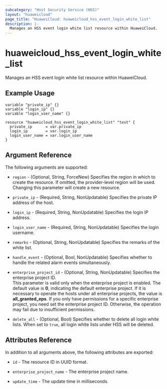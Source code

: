 ```yaml
---
subcategory: "Host Security Service (HSS)"
layout: "huaweicloud"
page_title: "HuaweiCloud: huaweicloud_hss_event_login_white_list"
description: |-
  Manages an HSS event login white list resource within HuaweiCloud.
---
```


# huaweicloud_hss_event_login_white_list

Manages an HSS event login white list resource within HuaweiCloud.

## Example Usage

```hcl
variable "private_ip" {}
variable "login_ip" {}
variable "login_user_name" {}

resource "huaweicloud_hss_event_login_white_list" "test" {
  private_ip      = var.private_ip
  login_ip        = var.login_ip
  login_user_name = var.login_user_name
}
```

## Argument Reference

The following arguments are supported:

* `region` - (Optional, String, ForceNew) Specifies the region in which to create the resource.
  If omitted, the provider-level region will be used. Changing this parameter will create a new resource.

* `private_ip` - (Required, String, NonUpdatable) Specifies the private IP address of the host.

* `login_ip` - (Required, String, NonUpdatable) Specifies the login IP address.

* `login_user_name` - (Required, String, NonUpdatable) Specifies the login username.

* `remarks` - (Optional, String, NonUpdatable) Specifies the remarks of the white list.

* `handle_event` - (Optional, Bool, NonUpdatable) Specifies whether to handle the related alarm events simultaneously.

* `enterprise_project_id` - (Optional, String, NonUpdatable) Specifies the enterprise project ID.  
  This parameter is valid only when the enterprise project is enabled.
  The default value is **0**, indicating the default enterprise project.
  If it is necessary to operate the hosts under all enterprise projects, the value is **all_granted_eps**.
  If you only have permissions for a specific enterprise project, you need set the enterprise project ID. Otherwise,
  the operation may fail due to insufficient permissions.

* `delete_all` - (Optional, Bool) Specifies whether to delete all login white lists. When set to `true`, all
  login white lists under HSS will be deleted.

## Attributes Reference

In addition to all arguments above, the following attributes are exported:

* `id` - The resource ID in UUID format.

* `enterprise_project_name` - The enterprise project name.

* `update_time` - The update time in milliseconds.
